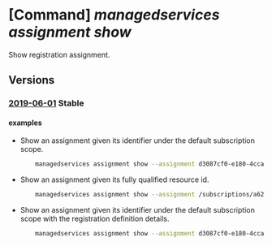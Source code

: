 # [Command] _managedservices assignment show_

Show registration assignment.

## Versions

### [2019-06-01](/Resources/mgmt-plane/L3tzY29wZX0vcHJvdmlkZXJzL21pY3Jvc29mdC5tYW5hZ2Vkc2VydmljZXMvcmVnaXN0cmF0aW9uYXNzaWdubWVudHMve30=/2019-06-01.xml) **Stable**

<!-- mgmt-plane /{scope}/providers/microsoft.managedservices/registrationassignments/{} 2019-06-01 -->

#### examples

- Show an assignment given its identifier under the default subscription scope.
    ```bash
        managedservices assignment show --assignment d3087cf0-e180-4cca-b147-54ae00c7b504
    ```

- Show an assignment given its fully qualified resource id.
    ```bash
        managedservices assignment show --assignment /subscriptions/a62076fa-768a-403c-9d9d-6a9919aae441/providers/Microsoft.ManagedServices/registrationAssignments/0c3e9687-b461-4615-b6e4-74d54998d6e4
    ```

- Show an assignment given its identifier under the default subscription scope with the registration definition details.
    ```bash
        managedservices assignment show --assignment d3087cf0-e180-4cca-b147-54ae00c7b504 --include-definition true
    ```
